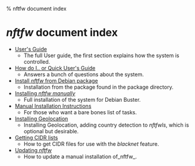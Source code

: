 % nftfw document index
# _nftfw_ document index
- [User's Guide](Users_Guide.md)
  - The full User guide, the first section explains how the system is controlled.
- [How do I.. or Quick User's Guide](How_do_I.md)
  - Answers a bunch of questions about the system.
- [Install _nftfw_ from Debian package](Debian_package_install.md)
  - Installation from the package found in the package directory.
- [Installing _nftfw manually_](Installation.md)
  - Full installation of the system for Debian Buster.
- [Manual Installation Instructions](Installation-Instructions.md)
  - For those who want a bare bones list of tasks.
- [Installing Geolocation](Installing-GeoLocation.md)
  - Installing Geolocation, adding country detection to _nftfwls_, which is optional but desirable.
- [Getting CIDR lists](Getting-cidr-lists.md)
  - How to get CIDR files for use with the _blacknet_ feature.
- [Updating _nftfw_](Updating-nftfw.md)
  - How to update a manual installation of_nftfw_.
